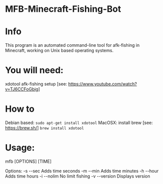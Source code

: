 # MFB-Minecraft-Fishing-Bot

# Info
This program is an automated command-line tool for afk-fishing in Minecraft, working on Unix based operating systems.

# You will need:
  xdotool
  afk-fishing setup [see: <https://www.youtube.com/watch?v=TJ6CCFoGbig>]

# How to
Debian based:
  `sudo apt-get install xdotool`
MacOSX:
  install brew [see: <https://brew.sh/>]
  `brew install xdotool` 

# Usage:
mfb [OPTIONS] [TIME]

Options:
 -s <time>      --sec  <time>   Adds time seconds
 -m <time>      --min  <time>   Adds time minutes
 -h <time>      --hour <time>   Adds time hours
 -i             --nolim         No limit fishing
 -v             --version       Displays version
 
